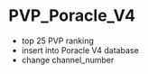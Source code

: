 # PVP_Poracle_V4

- top 25 PVP ranking  
- insert into Poracle V4 database  
- change channel_number  
